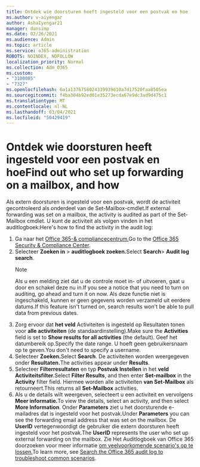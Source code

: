 ```yaml
---
title: Ontdek wie doorsturen heeft ingesteld voor een postvak en hoe
ms.author: v-aiyengar
author: AshaIyengar21
manager: dansimp
ms.date: 02/26/2021
ms.audience: Admin
ms.topic: article
ms.service: o365-administration
ROBOTS: NOINDEX, NOFOLLOW
localization_priority: Normal
ms.collection: Adm_O365
ms.custom:
- "3100005"
- "7327"
ms.openlocfilehash: 6a1a1376758024339939d10a7d17520faa8505ea
ms.sourcegitcommit: f4ba304b92ed01e35273ecda67e9dc3ad9d475c1
ms.translationtype: MT
ms.contentlocale: nl-NL
ms.lasthandoff: 03/04/2021
ms.locfileid: "50429419"
---
```

# <a name="find-out-who-set-up-forwarding-on-a-mailbox-and-how"></a><span data-ttu-id="9a36b-102">Ontdek wie doorsturen heeft ingesteld voor een postvak en hoe</span><span class="sxs-lookup"><span data-stu-id="9a36b-102">Find out who set up forwarding on a mailbox, and how</span></span>

<span data-ttu-id="9a36b-103">Als extern doorsturen is ingesteld voor een postvak, wordt de activiteit gecontroleerd als onderdeel van de Set-Mailbox-cmdlet.</span><span class="sxs-lookup"><span data-stu-id="9a36b-103">If external forwarding was set on a mailbox, the activity is audited as part of the Set-Mailbox cmdlet.</span></span> <span data-ttu-id="9a36b-104">U kunt de activiteit als volgen vinden in het auditlogboek:</span><span class="sxs-lookup"><span data-stu-id="9a36b-104">Here's how to find the activity in the audit log:</span></span>

1. <span data-ttu-id="9a36b-105">Ga naar het [Office 365-& compliancecentrum.](https://go.microsoft.com/fwlink/p/?linkid=2077143)</span><span class="sxs-lookup"><span data-stu-id="9a36b-105">Go to the [Office 365 Security & Compliance Center](https://go.microsoft.com/fwlink/p/?linkid=2077143).</span></span>
1. <span data-ttu-id="9a36b-106">Selecteer **Zoeken in** >  **auditlogboek zoeken.**</span><span class="sxs-lookup"><span data-stu-id="9a36b-106">Select **Search**> **Audit log search**.</span></span>
    > [!NOTE]
    > <span data-ttu-id="9a36b-107">Als u een melding ziet dat u de controle moet in- of uitvoeren, gaat u door en schakel deze nu in.</span><span class="sxs-lookup"><span data-stu-id="9a36b-107">If you see a notice that you need to turn on auditing, go ahead and turn it on now.</span></span> <span data-ttu-id="9a36b-108">Als deze functie niet is ingeschakeld, kunnen er geen gegevens worden verzameld uit eerdere datums.</span><span class="sxs-lookup"><span data-stu-id="9a36b-108">If this feature isn't turned on, search results won't be able to pull data from previous dates.</span></span>
1. <span data-ttu-id="9a36b-109">Zorg ervoor dat **het veld** Activiteiten is ingesteld op Resultaten tonen voor **alle activiteiten** (de standaardinstelling).</span><span class="sxs-lookup"><span data-stu-id="9a36b-109">Make sure the **Activities** field is set to **Show results for all activities** (the default).</span></span> <span data-ttu-id="9a36b-110">Geef het datumbereik op.</span><span class="sxs-lookup"><span data-stu-id="9a36b-110">Specify the date range.</span></span> <span data-ttu-id="9a36b-111">U hoeft geen gebruikersnaam op te geven.</span><span class="sxs-lookup"><span data-stu-id="9a36b-111">You don't need to specify a username.</span></span>
1. <span data-ttu-id="9a36b-112">Selecteer **Zoeken.**</span><span class="sxs-lookup"><span data-stu-id="9a36b-112">Select **Search**.</span></span> <span data-ttu-id="9a36b-113">De activiteiten worden weergegeven onder **Resultaten.**</span><span class="sxs-lookup"><span data-stu-id="9a36b-113">The activities appear under **Results**.</span></span>
1. <span data-ttu-id="9a36b-114">Selecteer **Filterresultaten** en typ **Postvak Instellen** in het **veld Activiteitsfilter.**</span><span class="sxs-lookup"><span data-stu-id="9a36b-114">Select **Filter Results**, and then enter **Set-mailbox** in the **Activity** filter field.</span></span> <span data-ttu-id="9a36b-115">Hiermee worden alle activiteiten **van Set-Mailbox** als retourneert.</span><span class="sxs-lookup"><span data-stu-id="9a36b-115">This returns all **Set-Mailbox** activities.</span></span>
1. <span data-ttu-id="9a36b-116">Als u de details wilt weergeven, selecteert u een activiteit en vervolgens **Meer informatie.**</span><span class="sxs-lookup"><span data-stu-id="9a36b-116">To view the details, select an activity, and then select **More Information**.</span></span> <span data-ttu-id="9a36b-117">Onder **Parameters** ziet u het doorsturende e-mailadres dat is ingesteld voor het postvak.</span><span class="sxs-lookup"><span data-stu-id="9a36b-117">Under **Parameters** you can see the forwarding email address that was set on the mailbox.</span></span> <span data-ttu-id="9a36b-118">De **UserID** vertegenwoordigt de gebruiker die extern doorsturen heeft ingesteld voor het postvak.</span><span class="sxs-lookup"><span data-stu-id="9a36b-118">The **UserID** represents the user who set up external forwarding on the mailbox.</span></span>
<span data-ttu-id="9a36b-119">Zie Het Auditlogboek van Office 365 doorzoeken voor meer informatie [om veelvoorkomende scenario's op te lossen.](https://go.microsoft.com/fwlink/?linkid=2103944)</span><span class="sxs-lookup"><span data-stu-id="9a36b-119">To learn more, see [Search the Office 365 audit log to troubleshoot common scenarios](https://go.microsoft.com/fwlink/?linkid=2103944).</span></span>